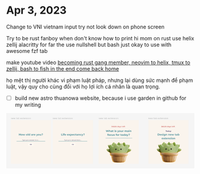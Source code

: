 # Apr 3, 2023

Change to VNI vietnam input try not look down on phone screen

Try to be rust fanboy when don't know how to print hi mom on rust use helix zellij   alacritty for far the use nullshell but bash just okay to use with awesome fzf tab 

make youtube video [becoming rust gang member, neovim to helix, tmux to zellij, bash to fish     in the end come back home](becoming%20rust%20gang%20member,%20neovim%20to%20helix,%20tmux%20to%20zellij,%20bash%20to%20fish%20%20%20%20%20in%20the%20end%20come%20back%20home.md)

họ mệt thị người khác vi phạm luật pháp, nhưng lại dùng sức mạnh để phạm luật, vậy quy cho cùng đối với họ lợi ích cá nhân là quan trọng.

- [ ] build new astro thuanowa website, because i use garden in github for my writing


![](Pasted%20image%2020230403210420.png)